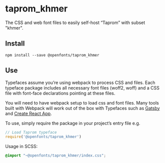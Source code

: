 
# taprom_khmer

The CSS and web font files to easily self-host “Taprom” with subset "khmer".

## Install

`npm install --save @openfonts/taprom_khmer`

## Use

Typefaces assume you’re using webpack to process CSS and files. Each typeface
package includes all necessary font files (woff2, woff) and a CSS file with
font-face declarations pointing at these files.

You will need to have webpack setup to load css and font files. Many tools built
with Webpack will work out of the box with Typefaces such as [Gatsby](https://github.com/gatsbyjs/gatsby)
and [Create React App](https://github.com/facebookincubator/create-react-app).

To use, simply require the package in your project’s entry file e.g.

```javascript
// Load Taprom typeface
require('@openfonts/taprom_khmer')
```

Usage in SCSS:
```scss
@import "~@openfonts/taprom_khmer/index.css";
```
